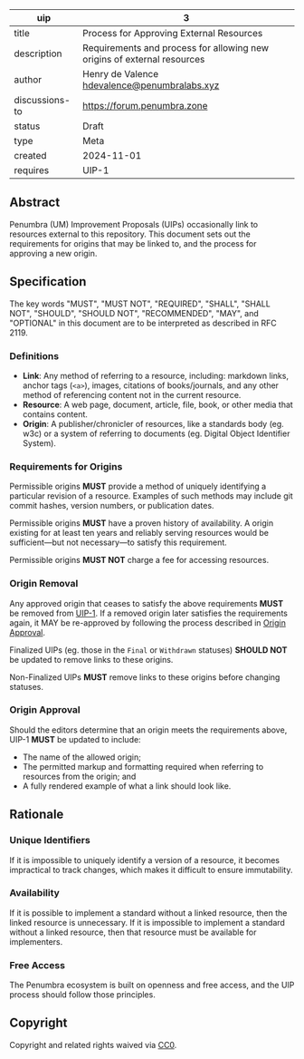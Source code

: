 | uip            | 3                                                                       |
| -------------- | ----------------------------------------------------------------------- |
| title          | Process for Approving External Resources                                |
| description    | Requirements and process for allowing new origins of external resources |
| author         | Henry de Valence <hdevalence@penumbralabs.xyz>                          |
| discussions-to | <https://forum.penumbra.zone>                                           |
| status         | Draft                                                                   |
| type           | Meta                                                                    |
| created        | 2024-11-01                                                              |
| requires       | UIP-1                                                                   |

## Abstract

Penumbra (UM) Improvement Proposals (UIPs) occasionally link to resources external to this repository. This document sets out the requirements for origins that may be linked to, and the process for approving a new origin.

## Specification

The key words "MUST", "MUST NOT", "REQUIRED", "SHALL", "SHALL NOT", "SHOULD", "SHOULD NOT", "RECOMMENDED", "MAY", and "OPTIONAL" in this document are to be interpreted as described in RFC 2119.

### Definitions

* **Link**: Any method of referring to a resource, including: markdown links, anchor tags (`<a>`), images, citations of books/journals, and any other method of referencing content not in the current resource.
* **Resource**: A web page, document, article, file, book, or other media that contains content.
* **Origin**: A publisher/chronicler of resources, like a standards body (eg. w3c) or a system of referring to documents (eg. Digital Object Identifier System).

### Requirements for Origins

Permissible origins **MUST** provide a method of uniquely identifying a particular revision of a resource. Examples of such methods may include git commit hashes, version numbers, or publication dates.

Permissible origins **MUST** have a proven history of availability. A origin existing for at least ten years and reliably serving resources would be sufficient—but not necessary—to satisfy this requirement.

Permissible origins **MUST NOT** charge a fee for accessing resources.

### Origin Removal

Any approved origin that ceases to satisfy the above requirements **MUST** be removed from [UIP-1](./uip-1.md). If a removed origin later satisfies the requirements again, it MAY be re-approved by following the process described in [Origin Approval](#origin-approval).

Finalized UIPs (eg. those in the `Final` or `Withdrawn` statuses) **SHOULD NOT** be updated to remove links to these origins.

Non-Finalized UIPs **MUST** remove links to these origins before changing statuses.

### Origin Approval

Should the editors determine that an origin meets the requirements above, UIP-1 **MUST** be updated to include:

* The name of the allowed origin;
* The permitted markup and formatting required when referring to resources from the origin; and
* A fully rendered example of what a link should look like.

## Rationale

### Unique Identifiers

If it is impossible to uniquely identify a version of a resource, it becomes impractical to track changes, which makes it difficult to ensure immutability.

### Availability

If it is possible to implement a standard without a linked resource, then the linked resource is unnecessary. If it is impossible to implement a standard without a linked resource, then that resource must be available for implementers.

### Free Access

The Penumbra ecosystem is built on openness and free access, and the UIP process should follow those principles.

## Copyright

Copyright and related rights waived via [CC0](https://github.com/celestiaorg/UIPs/blob/main/LICENSE).
